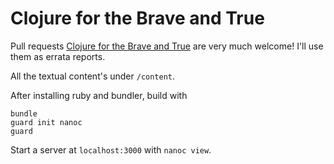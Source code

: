 # Clojure for the Brave and True

Pull requests
[Clojure for the Brave and True](http://www.braveclojure.com) are very
much welcome! I'll use them as errata reports.

All the textual content's under `/content`.

After installing ruby and bundler, build with

```
bundle
guard init nanoc
guard
```

Start a server at `localhost:3000` with `nanoc view`.

